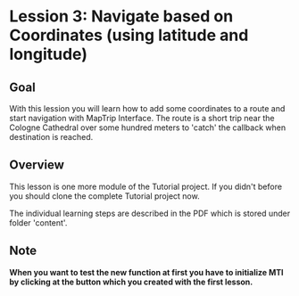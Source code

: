 # Lession 3: Navigate based on Coordinates (using latitude and longitude)
## Goal
With this lession you will learn how to add some coordinates to a route and start navigation with MapTrip Interface.
The route is a short trip near the Cologne Cathedral over some hundred meters to 'catch' the callback when destination is reached.

## Overview
This lesson is one more module of the Tutorial project.
If you didn't before you should clone the complete Tutorial project now.

The individual learning steps are described in the PDF which is stored under folder 'content'.

## Note
**When you want to test the new function at first you have to initialize MTI by clicking at the button which you created with the first lesson.**

